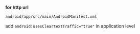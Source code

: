 

**for http url**

`android/app/src/main/AndroidManifest.xml`

add `android:usesCleartextTraffic="true"` in application level
